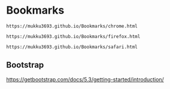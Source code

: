 # Bookmarks

`https://mukku3693.github.io/Bookmarks/chrome.html`

`https://mukku3693.github.io/Bookmarks/firefox.html`

`https://mukku3693.github.io/Bookmarks/safari.html`

## Bootstrap

https://getbootstrap.com/docs/5.3/getting-started/introduction/
